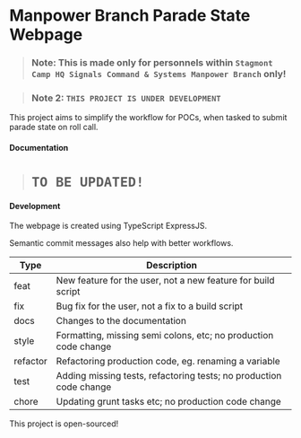# Manpower Branch Parade State Webpage

> ### Note: This is made only for personnels within `Stagmont Camp HQ Signals Command & Systems Manpower Branch` only!

> ### Note 2: `THIS PROJECT IS UNDER DEVELOPMENT`

This project aims to simplify the workflow for POCs, when tasked to submit parade state on roll call.

#### Documentation

> # `TO BE UPDATED!`

#### Development
The webpage is created using TypeScript ExpressJS.

Semantic commit messages also help with better workflows.

| Type | Description |
| ------ | ------ |
| feat | New feature for the user, not a new feature for build script |
| fix | Bug fix for the user, not a fix to a build script |
| docs | Changes to the documentation |
| style | Formatting, missing semi colons, etc; no production code change |
| refactor | Refactoring production code, eg. renaming a variable |
| test | Adding missing tests, refactoring tests; no production code change |
| chore | Updating grunt tasks etc; no production code change |

This project is open-sourced!
